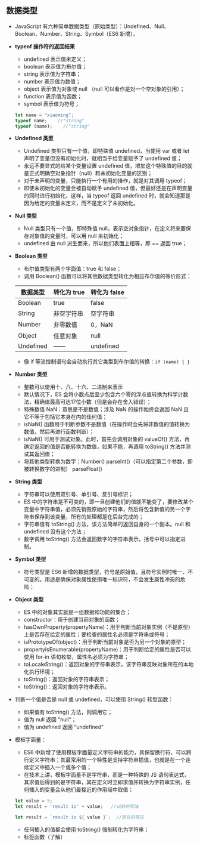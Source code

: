 ## 数据类型

- JavaScript 有六种简单数据类型（原始类型）：Undefined、Null、Boolean、Number、String、Symbol（ES6 新增）。

- **typeof 操作符的返回结果**

  - undefined 表示值未定义；
  - boolean 表示值为布尔值；
  - string 表示值为字符串；
  - number 表示值为数值；
  - object 表示值为对象或 null （null 可以看作是对一个空对象的引用）；
  - function 表示值为函数；
  - symbol 表示值为符号；

  ```js
  let name = "xiaoming";
  typeof name;    //"string"
  typeof (name);    //"string"
  ```

- **Undefined 类型**

  - Undefined 类型只有一个值，即特殊值 undefined，当使用 var 或者 let 声明了变量但没有初始化时，就相当于给变量赋予了 undefined 值；
  - 永远不要显式的给某个变量设置 undefined 值，增加这个特殊值的目的就是正式明确空对象指针（null）和未初始化变量的区别；
  - 对于未声明的变量，只能执行一个有用的操作，就是对其调用 typeof；
  - 即使未初始化的变量会被自动赋予 undefined 值，但最好还是在声明变量的同时进行初始化，这样，当 typeof 返回 undefined 时，就会知道那是因为给定的变量未定义，而不是定义了未初始化。

- **Null 类型**

  - Null 类型只有一个值，即特殊值 null，表示空对象指针，在定义将来要保存对象值的变量时，可以用 null 来初始化；
  - undefined 由 null 派生而来，所以他们表面上相等，即 == 返回 true；

- **Boolean 类型**

  - 布尔值类型有两个字面值：true 和 false；
  - 调用 Boolean() 函数可以将其他数据类型转化为相应布尔值的等价形式：

  | 数据类型  | 转化为 true | 转化为 false |
  | --------- | ----------- | ------------ |
  | Boolean   | true        | false        |
  | String    | 非空字符串  | 空字符串     |
  | Number    | 非零数值    | 0，NaN       |
  | Object    | 任意对象    | null         |
  | Undefined | ——          | undefined    |

  - 像 if 等流控制语句会自动执行其它类型到布尔值的转换：`if (name) { }`

- **Number 类型**
  - 整数可以使用十、八、十六、二进制来表示
  - 默认情况下，ES 会将小数点后至少包含六个零的浮点值转换为科学计数法，精确值最高可达17位小数（但是会存在舍入错误）；
  - 特殊数值 NaN：意思是不是数值；涉及 NaN 的操作始终会返回 NaN 且它不等于包括它本身在内的任何值；
  - isNaN() 函数用于判断参数不是数值（在操作时会先将非数值的值转换为数值，然后再进行函数判断）；
  - isNaN() 可用于测试对象。此时，首先会调用对象的 valueOf() 方法，再确定返回的值是否能转换为数值，如果不能，再调用 toString() 方法并测试其返回值；
  - 将其他类型转换为数字：Number()   parseInt()（可以指定第二个参数，即被转换数字的进制）  parseFloat()

- **String 类型**

  - 字符串可以使用双引号、单引号、反引号标识；
  - ES 中的字符串是不可变的，即一旦创建他们的值就不能变了，要修改某个变量中字符串值，必须先销毁原始的字符串，然后将包含新值的另一个字符串保存到该变量，所有的处理都是在后台完成的；
  - 字符串值有 toString() 方法，该方法简单的返回自身的一个副本。null 和 undefined 没有这个方法；
  - 数字调用 toString() 方法会返回数字的字符串表示，括号中可以指定进制。

- **Symbol 类型**

  - 符号类型是 ES6 新增的数据类型，符号是原始值，且符号实例时唯一、不可变的。用途是确保对象属性使用唯一标识符，不会发生属性冲突的危险；

- **Object 类型**

  - ES 中的对象其实就是一组数据和功能的集合；
  - constructor：用于创建当前对象的函数；
  - hasOwnProperty(propertyName)：用于判断当前对象实例（不是原型）上是否存在给定的属性；要检查的属性名必须是字符串或符号；
  - isPrototypeOf(object)：用于判断当前对象是否为另一个对象的原型；
  - propertyIsEnumerable(propertyName)：用于判断给定的属性是否可以使用 for-in 语句枚举，属性名必须为字符串；
  - toLocaleString()：返回对象的字符串表示，该字符串反映对象所在的本地化执行环境；
  - toString()：返回对象的字符串表示；
  - toString()：返回对象的字符串表示。

  

- 判断一个值是否是 null 或 undefined，可以使用 String() 转型函数：

  - 如果值有 toString() 方法，则调用它；
  - 值为 null 返回 ”null“；
  - 值为 undefined 返回 “undefined”

- 模板字面量：

  - ES6 中新增了使用模板字面量定义字符串的能力，其保留换行符，可以跨行定义字符串；其最常用的一个特性是支持字符串插值，也就是在一个连续定义中插入一个或多个值；
  - 在技术上讲，模板字面量不是字符串，而是一种特殊的 JS 语句表达式，其求值后得到的是字符串，其在定义时立即求值并转换为字符串实例，任何插入的变量会从他们最接近的作用域中取值；

  ```js
  let value = 5;
  let result = 'result is' + value;   //以前的写法
  
  let result = `result is ${ value }`;  //现在的写法
  ```

  - 任何插入的值都会使用 toString() 强制转化为字符串；
  - 标签函数（了解）